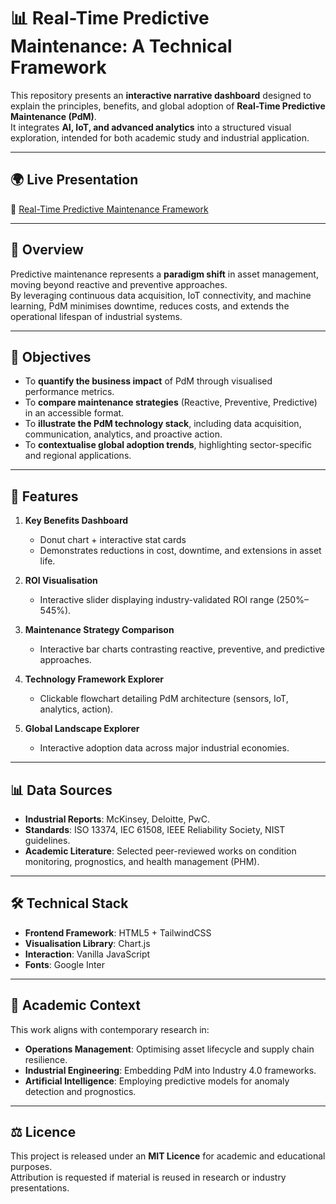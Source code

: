 # 📊 Real-Time Predictive Maintenance: A Technical Framework

This repository presents an **interactive narrative dashboard** designed to explain the principles, benefits, and global adoption of **Real-Time Predictive Maintenance (PdM)**.  
It integrates **AI, IoT, and advanced analytics** into a structured visual exploration, intended for both academic study and industrial application.

---

## 🌍 Live Presentation
🔗 [Real-Time Predictive Maintenance Framework](https://devloper-gazi.github.io/Adaptive-AI-ML-Control-Framework/)

---

## 📖 Overview

Predictive maintenance represents a **paradigm shift** in asset management, moving beyond reactive and preventive approaches.  
By leveraging continuous data acquisition, IoT connectivity, and machine learning, PdM minimises downtime, reduces costs, and extends the operational lifespan of industrial systems.

---

## 🎯 Objectives

- To **quantify the business impact** of PdM through visualised performance metrics.  
- To **compare maintenance strategies** (Reactive, Preventive, Predictive) in an accessible format.  
- To **illustrate the PdM technology stack**, including data acquisition, communication, analytics, and proactive action.  
- To **contextualise global adoption trends**, highlighting sector-specific and regional applications.

---

## 🧩 Features

1. **Key Benefits Dashboard**  
   - Donut chart + interactive stat cards  
   - Demonstrates reductions in cost, downtime, and extensions in asset life.  

2. **ROI Visualisation**  
   - Interactive slider displaying industry-validated ROI range (250%–545%).  

3. **Maintenance Strategy Comparison**  
   - Interactive bar charts contrasting reactive, preventive, and predictive approaches.  

4. **Technology Framework Explorer**  
   - Clickable flowchart detailing PdM architecture (sensors, IoT, analytics, action).  

5. **Global Landscape Explorer**  
   - Interactive adoption data across major industrial economies.  

---

## 📊 Data Sources

- **Industrial Reports**: McKinsey, Deloitte, PwC.  
- **Standards**: ISO 13374, IEC 61508, IEEE Reliability Society, NIST guidelines.  
- **Academic Literature**: Selected peer-reviewed works on condition monitoring, prognostics, and health management (PHM).  

---

## 🛠️ Technical Stack

- **Frontend Framework**: HTML5 + TailwindCSS  
- **Visualisation Library**: Chart.js  
- **Interaction**: Vanilla JavaScript  
- **Fonts**: Google Inter  

---

## 📑 Academic Context

This work aligns with contemporary research in:  

- **Operations Management**: Optimising asset lifecycle and supply chain resilience.  
- **Industrial Engineering**: Embedding PdM into Industry 4.0 frameworks.  
- **Artificial Intelligence**: Employing predictive models for anomaly detection and prognostics.  

---

## ⚖️ Licence

This project is released under an **MIT Licence** for academic and educational purposes.  
Attribution is requested if material is reused in research or industry presentations.  
